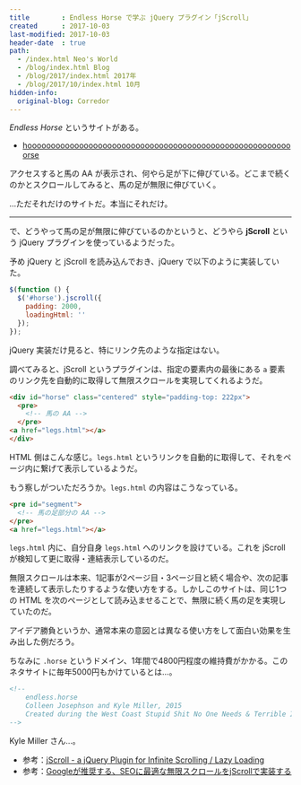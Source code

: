 ```yaml
---
title        : Endless Horse で学ぶ jQuery プラグイン「jScroll」
created      : 2017-10-03
last-modified: 2017-10-03
header-date  : true
path:
  - /index.html Neo's World
  - /blog/index.html Blog
  - /blog/2017/index.html 2017年
  - /blog/2017/10/index.html 10月
hidden-info:
  original-blog: Corredor
---
```


_Endless Horse_ というサイトがある。

- [hooooooooooooooooooooooooooooooooooooooooooooooooooooooooorse](http://endless.horse/)

アクセスすると馬の AA が表示され、何やら足が下に伸びている。どこまで続くのかとスクロールしてみると、馬の足が無限に伸びていく。

…ただそれだけのサイトだ。本当にそれだけ。

---

で、どうやって馬の足が無限に伸びているのかというと、どうやら **jScroll** という jQuery プラグインを使っているようだった。

予め jQuery と jScroll を読み込んでおき、jQuery で以下のように実装していた。

```javascript
$(function () {
  $('#horse').jscroll({
    padding: 2000,
    loadingHtml: ''
  });
});
```

jQuery 実装だけ見ると、特にリンク先のような指定はない。

調べてみると、jScroll というプラグインは、指定の要素内の最後にある `a` 要素のリンク先を自動的に取得して無限スクロールを実現してくれるようだ。

```html
<div id="horse" class="centered" style="padding-top: 222px">
  <pre>
    <!-- 馬の AA -->
  </pre>
<a href="legs.html"></a>
</div>
```

HTML 側はこんな感じ。`legs.html` というリンクを自動的に取得して、それをページ内に繋げて表示しているようだ。

もう察しがついただろうか。`legs.html` の内容はこうなっている。

```html
<pre id="segment">
  <!-- 馬の足部分の AA -->
</pre>
<a href="legs.html"></a>
```

`legs.html` 内に、自分自身 `legs.html` へのリンクを設けている。これを jScroll が検知して更に取得・連結表示しているのだ。

無限スクロールは本来、1記事が2ページ目・3ページ目と続く場合や、次の記事を連続して表示したりするような使い方をする。しかしこのサイトは、同じ1つの HTML を次のページとして読み込ませることで、無限に続く馬の足を実現していたのだ。

アイデア勝負というか、通常本来の意図とは異なる使い方をして面白い効果を生み出した例だろう。

ちなみに `.horse` というドメイン、1年間で4800円程度の維持費がかかる。このネタサイトに毎年5000円もかけているとは…。

```html
<!--
    endless.horse
    Colleen Josephson and Kyle Miller, 2015
    Created during the West Coast Stupid Shit No One Needs & Terrible Ideas Hackathon
-->
```

Kyle Miller さん…。

- 参考：[jScroll - a jQuery Plugin for Infinite Scrolling / Lazy Loading](http://jscroll.com/)
- 参考：[Googleが推奨する、SEOに最適な無限スクロールをjScrollで実装する](https://clickan.click/infinite-scroll/)
